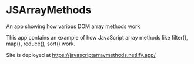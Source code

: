 # JSArrayMethods
An app showing how various DOM array methods work

This app contains an example of how JavaScript array methods like filter(), map(), reduce(), sort() work.

Site is deployed at https://javascriptarraymethods.netlify.app/

